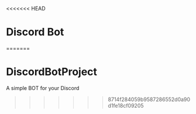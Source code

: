 <<<<<<< HEAD
# Discord Bot
=======
# DiscordBotProject
A simple BOT for your Discord 
>>>>>>> 8714f284059b9587286552d0a90d1fe18cf09205
